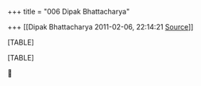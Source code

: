 +++
title = "006 Dipak Bhattacharya"

+++
[[Dipak Bhattacharya	2011-02-06, 22:14:21 [Source](https://groups.google.com/g/bvparishat/c/GBTKgFn3BiU)]]



[TABLE]

[TABLE]




